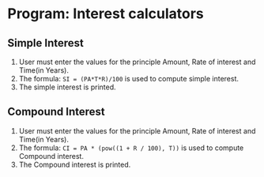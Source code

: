 # Program: Interest calculators
## Simple Interest
1.	User must enter the values for the principle Amount, Rate of interest and Time(in Years).
2.	The formula: `SI = (PA*T*R)/100` is used to compute simple interest.
3.	The simple interest is printed.

## Compound Interest
1. User must enter the values for the principle Amount, Rate of interest and Time(in Years).
2. The formula: `CI = PA * (pow((1 + R / 100), T))` is used to compute Compound interest.
3. The Compound interest is printed.
